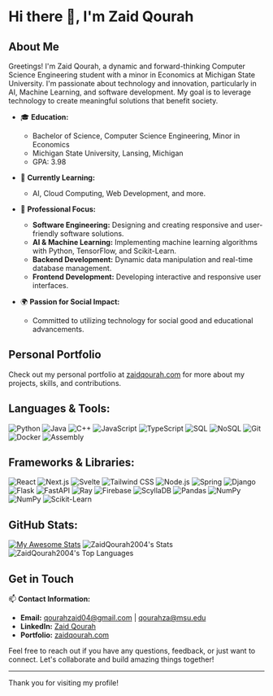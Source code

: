 # Hi there 👋, I'm Zaid Qourah

## About Me

Greetings! I'm Zaid Qourah, a dynamic and forward-thinking Computer Science Engineering student with a minor in Economics at Michigan State University. I'm passionate about technology and innovation, particularly in AI, Machine Learning, and software development. My goal is to leverage technology to create meaningful solutions that benefit society.

- 🎓 **Education:**
  - Bachelor of Science, Computer Science Engineering, Minor in Economics
  - Michigan State University, Lansing, Michigan
  - GPA: 3.98

- 🌱 **Currently Learning:**
  - AI, Cloud Computing, Web Development, and more.

- 💼 **Professional Focus:**
  - **Software Engineering:** Designing and creating responsive and user-friendly software solutions.
  - **AI & Machine Learning:** Implementing machine learning algorithms with Python, TensorFlow, and Scikit-Learn.
  - **Backend Development:** Dynamic data manipulation and real-time database management.
  - **Frontend Development:** Developing interactive and responsive user interfaces.

- 🌍 **Passion for Social Impact:**
  - Committed to utilizing technology for social good and educational advancements.

## Personal Portfolio

Check out my personal portfolio at [zaidqourah.com](https://zaidqourah.com) for more about my projects, skills, and contributions.

## Languages & Tools:

![Python](https://img.shields.io/badge/Python-3776AB?style=for-the-badge&logo=python&logoColor=white)
![Java](https://img.shields.io/badge/Java-007396?style=for-the-badge&logo=java&logoColor=white)
![C++](https://img.shields.io/badge/C++-00599C?style=for-the-badge&logo=c%2B%2B&logoColor=white)
![JavaScript](https://img.shields.io/badge/JavaScript-323330?style=for-the-badge&logo=javascript&logoColor=F7DF1E)
![TypeScript](https://img.shields.io/badge/TypeScript-3178C6?style=for-the-badge&logo=typescript&logoColor=white)
![SQL](https://img.shields.io/badge/SQL-00758F?style=for-the-badge&logo=postgresql&logoColor=white)
![NoSQL](https://img.shields.io/badge/NoSQL-4A8CB7?style=for-the-badge&logo=mongodb&logoColor=white)
![Git](https://img.shields.io/badge/Git-F05032?style=for-the-badge&logo=git&logoColor=white)
![Docker](https://img.shields.io/badge/Docker-2496ED?style=for-the-badge&logo=docker&logoColor=white)
![Assembly](https://img.shields.io/badge/Assembly-525252?style=for-the-badge&logo=assemblyscript&logoColor=white)

## Frameworks & Libraries:

![React](https://img.shields.io/badge/React-20232A?style=for-the-badge&logo=react&logoColor=61DAFB)
![Next.js](https://img.shields.io/badge/Next.js-000000?style=for-the-badge&logo=nextdotjs&logoColor=white)
![Svelte](https://img.shields.io/badge/Svelte-FF3E00?style=for-the-badge&logo=svelte&logoColor=white)
![Tailwind CSS](https://img.shields.io/badge/Tailwind_CSS-38B2AC?style=for-the-badge&logo=tailwind-css&logoColor=white)
![Node.js](https://img.shields.io/badge/Node.js-339933?style=for-the-badge&logo=nodedotjs&logoColor=white)
![Spring](https://img.shields.io/badge/Spring-6DB33F?style=for-the-badge&logo=spring&logoColor=white)
![Django](https://img.shields.io/badge/Django-092E20?style=for-the-badge&logo=django&logoColor=white)
![Flask](https://img.shields.io/badge/Flask-000000?style=for-the-badge&logo=flask&logoColor=white)
![FastAPI](https://img.shields.io/badge/FastAPI-009688?style=for-the-badge&logo=fastapi&logoColor=white)
![Ray](https://img.shields.io/badge/Ray-028CF0?style=for-the-badge&logo=ray&logoColor=white)
![Firebase](https://img.shields.io/badge/Firebase-FFCA28?style=for-the-badge&logo=firebase&logoColor=black)
![ScyllaDB](https://img.shields.io/badge/ScyllaDB-5B9CE5?style=for-the-badge&logo=scylladb&logoColor=white)
![Pandas](https://img.shields.io/badge/Pandas-150458?style=for-the-badge&logo=pandas&logoColor=white)
![NumPy](https://img.shields.io/badge/NumPy-013243?style=for-the-badge&logo=numpy&logoColor=white)
![NumPy](https://img.shields.io/badge/NumPy-013243?style=for-the-badge&logo=numpy&logoColor=white)
![Scikit-Learn](https://img.shields.io/badge/Scikit--Learn-F7931E?style=for-the-badge&logo=scikit-learn&logoColor=white)

## GitHub Stats:

[![My Awesome Stats](https://awesome-github-stats.azurewebsites.net/user-stats/ZaidQourah2004?cardType=level-alternate&theme=github-dark&preferLogin=true)](https://git.io/awesome-stats-card)
![ZaidQourah2004's Stats](https://github-readme-stats.vercel.app/api?username=ZaidQourah2004&theme=vue-dark&show_icons=true&hide_border=true&count_private=true&hide_rank=true)
![ZaidQourah2004's Top Languages](https://github-readme-stats.vercel.app/api/top-langs/?username=ZaidQourah2004&theme=vue-dark&show_icons=true&hide_border=true&layout=compact)

## Get in Touch

📫 **Contact Information:**
- **Email:** qourahzaid04@gmail.com | qourahza@msu.edu
- **LinkedIn:** [Zaid Qourah](https://linkedin.com/in/zaid-qourah)
- **Portfolio:** [zaidqourah.com](https://zaidqourah.com)

Feel free to reach out if you have any questions, feedback, or just want to connect. Let's collaborate and build amazing things together!

---

Thank you for visiting my profile!
